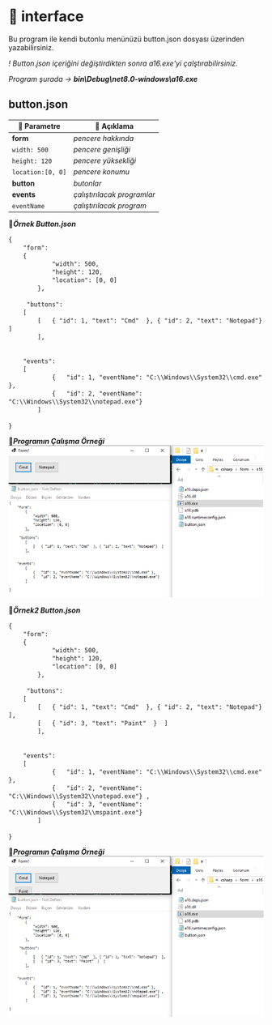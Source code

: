 # 📂 interface
 Bu program ile kendi butonlu menünüzü button.json dosyası üzerinden yazabilirsiniz.

 _! Button.json içeriğini değiştirdikten sonra a16.exe'yi çalştırabilirsiniz._

_Program şurada -> **bin\Debug\net8.0-windows\a16.exe**_ 

## button.json 
| 📁 Parametre | 📌 Açıklama|
|---------------|-------------------|
| **form**       | _pencere hakkında_|
| `width: 500`       | _pencere genişliği_|
| `height: 120`      | _pencere yüksekliği_|
|`location:[0, 0]`     | _pencere konumu_|
| **button**   | _butonlar_|
| **events**    | _çalıştırılacak programlar_|
| `eventName` | _çalıştırılacak program_|



📁_**Örnek Button.json**_
```
{ 
    "form": 
	{
            "width": 500,
            "height": 120,
            "location": [0, 0]
    	},

     "buttons":
	[  
	    [   { "id": 1, "text": "Cmd"  }, { "id": 2, "text": "Notepad"}  ]
    	],
    
    
    "events": 
	[
            {   "id": 1, "eventName": "C:\\Windows\\System32\\cmd.exe" },
            {   "id": 2, "eventName": "C:\\Windows\\System32\\notepad.exe"}
    	]

}
```
📌_**Programın Çalışma Örneği**_
![output](test1.png)






📁_**Örnek2 Button.json**_
```
{ 
    "form": 
	{
            "width": 500,
            "height": 120,
            "location": [0, 0]
    	},

     "buttons":
	[  
	    [   { "id": 1, "text": "Cmd"  }, { "id": 2, "text": "Notepad"}  ],
	    [   { "id": 3, "text": "Paint"  }  ]
    	],
    
    
    "events": 
	[
            {   "id": 1, "eventName": "C:\\Windows\\System32\\cmd.exe" },
            {   "id": 2, "eventName": "C:\\Windows\\System32\\notepad.exe"} ,
            {   "id": 3, "eventName": "C:\\Windows\\System32\\mspaint.exe"} 
    	]

}
```
📌_**Programın Çalışma Örneği**_
![output](test2.png)